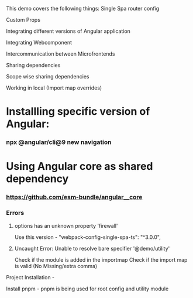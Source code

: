 This demo covers the following things:
Single Spa router config

Custom Props

Integrating different versions of Angular application

Integrating Webcomponent

Intercommunication between Microfrontends

Sharing dependencies

Scope wise sharing dependencies

Working in local (Import map overrides)

# Installling specific version of Angular:

### npx @angular/cli@9 new navigation

# Using Angular core as shared dependency

### https://github.com/esm-bundle/angular__core

### Errors

1. options has an unknown property 'firewall'

   Use this version - "webpack-config-single-spa-ts": "^3.0.0",

2. Uncaught Error: Unable to resolve bare specifier '@demo/utility'

   Check if the module is added in the importmap
   Check if the import map is valid (No Missing/extra comma)

Project Installation -

Install pnpm - pnpm is being used for root config and utility module
